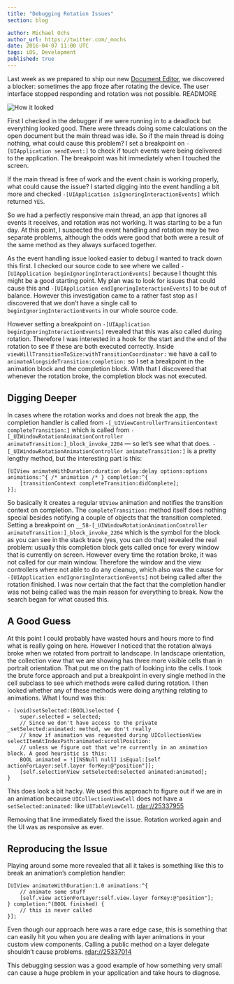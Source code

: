 ```yaml
---
title: "Debugging Rotation Issues"
section: blog

author: Michael Ochs
author_url: https://twitter.com/_mochs
date: 2016-04-07 11:00 UTC
tags: iOS, Development
published: true
---
```


Last week as we prepared to ship our new [Document Editor](/blog/2016/the-document-editor/), we discovered a blocker: sometimes the app froze after rotating the device. The user interface stopped responding and rotation was not possible.
READMORE

![How it looked](/images/blog/2016/debugging-rotation-issues.gif)

First I checked in the debugger if we were running in to a deadlock but everything looked good. There were threads doing some calculations on the open document but the main thread was idle. So if the main thread is doing nothing, what could cause this problem? I set a breakpoint on `-[UIApplication sendEvent:]` to check if touch events were being delivered to the application. The breakpoint was hit immediately when I touched the screen.

If the main thread is free of work and the event chain is working properly, what could cause the issue? I started digging into the event handling a bit more and checked `-[UIApplication isIgnoringInteractionEvents]` which returned `YES`.

So we had a perfectly responsive main thread, an app that ignores all events it receives, and rotation was not working. It was starting to be a fun day. At this point, I suspected the event handling and rotation may be two separate problems, although the odds were good that both were a result of the same method as they always surfaced together.

As the event handling issue looked easier to debug I wanted to track down this first. I checked our source code to see where we called `-[UIApplication beginIgnoringInteractionEvents]` because I thought this might be a good starting point. My plan was to look for issues that could cause this and `-[UIApplication endIgnoringInteractionEvents]` to be out of balance. However this investigation came to a rather fast stop as I discovered that we don’t have a single call to `beginIgnoringInteractionEvents` in our whole source code.

However setting a breakpoint on `-[UIApplication beginIgnoringInteractionEvents]` revealed that this was also called during rotation. Therefore I was interested in a hook for the start and the end of the rotation to see if these are both executed correctly. Inside `viewWillTransitionToSize:withTransitionCoordinator:` we have a call to `animateAlongsideTransition:completion:` so I set a breakpoint in the animation block and the completion block. With that I discovered that whenever the rotation broke, the completion block was not executed.

## Digging Deeper

In cases where the rotation works and does not break the app, the completion handler is called from `-[_UIViewControllerTransitionContext completeTransition:]` which is called from `-[_UIWindowRotationAnimationController animateTransition:]_block_invoke_2204` — so let’s see what that does. `-[_UIWindowRotationAnimationController animateTransition:]` is a pretty lengthy method, but the interesting part is this:

```objc
[UIView animateWithDuration:duration delay:delay options:options animations:^{ /* animation /* } completion:^{
    [transitionContext completeTransition:didComplete];
}];
```

So basically it creates a regular `UIView` animation and notifies the transition context on completion. The `completeTransition:` method itself does nothing special besides notifying a couple of objects that the transition completed. Setting a breakpoint on `__58-[_UIWindowRotationAnimationController animateTransition:]_block_invoke_2204` which is the symbol for the block as you can see in the stack trace (yes, you can do that) revealed the real problem: usually this completion block gets called once for every window that is currently on screen. However every time the rotation broke, it was not called for our main window. Therefore the window and the view controllers where not able to do any cleanup, which also was the cause for `-[UIApplication endIgnoringInteractionEvents]` not being called after the rotation finished. I was now certain that the fact that the completion handler was not being called was the main reason for everything to break. Now the search began for what caused this.

## A Good Guess

At this point I could probably have wasted hours and hours more to find what is really going on here. However I noticed that the rotation always broke when we rotated from portrait to landscape. In landscape orientation, the collection view that we are showing has three more visible cells than in portrait orientation. That put me on the path of looking into the cells. I took the brute force approach and put a breakpoint in every single method in the cell subclass to see which methods were called during rotation. I then looked whether any of these methods were doing anything relating to animations. What I found was this:

```objc
- (void)setSelected:(BOOL)selected {
    super.selected = selected;
    // Since we don't have access to the private _setSelected:animated: method, we don't really
    // know if animation was requested during UICollectionView selectItemAtIndexPath:animated:scrollPosition:
    // unless we figure out that we're currently in an animation block. A good heuristic is this:
    BOOL animated = ![[NSNull null] isEqual:[self actionForLayer:self.layer forKey:@"position"]];
    [self.selectionView setSelected:selected animated:animated];
}
```

This does look a bit hacky. We used this approach to figure out if we are in an animation because `UICollectionViewCell` does not have a `setSelected:animated:` like `UITableViewCell`. [rdar://25337955](http://openradar.appspot.com/25337955)

Removing that line immediately fixed the issue. Rotation worked again and the UI was as responsive as ever.

## Reproducing the Issue

Playing around some more revealed that all it takes is something like this to break an animation’s completion handler:

```objc
[UIView animateWithDuration:1.0 animations:^{
    // animate some stuff
    [self.view actionForLayer:self.view.layer forKey:@"position"];
} completion:^(BOOL finished) {
    // this is never called
}];
```

Even though our approach here was a rare edge case, this is something that can easily hit you when you are dealing with layer animations in your custom view components. Calling a public method on a layer delegate shouldn’t cause problems. [rdar://25337014](http://openradar.appspot.com/25337014)

This debugging session was a good example of how something very small can cause a huge problem in your application and take hours to diagnose.
